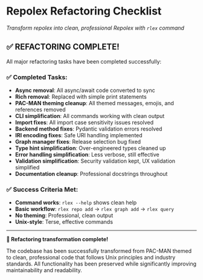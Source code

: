 # Repolex Refactoring Checklist

*Transform repolex into clean, professional Repolex with `rlex` command*

## ✅ REFACTORING COMPLETE!

All major refactoring tasks have been completed successfully:

### ✅ Completed Tasks:
- **Async removal**: All async/await code converted to sync
- **Rich removal**: Replaced with simple print statements
- **PAC-MAN theming cleanup**: All themed messages, emojis, and references removed
- **CLI simplification**: All commands working with clean output
- **Import fixes**: All import case sensitivity issues resolved
- **Backend method fixes**: Pydantic validation errors resolved
- **IRI encoding fixes**: Safe URI handling implemented
- **Graph manager fixes**: Release selection bug fixed
- **Type hint simplification**: Over-engineered types cleaned up
- **Error handling simplification**: Less verbose, still effective
- **Validation simplification**: Security validation kept, UX validation simplified
- **Documentation cleanup**: Professional docstrings throughout

### ✅ Success Criteria Met:
- **Command works**: `rlex --help` shows clean help
- **Basic workflow**: `rlex repo add` → `rlex graph add` → `rlex query` 
- **No theming**: Professional, clean output
- **Unix-style**: Terse, effective commands

---

**🎉 Refactoring transformation complete!** 

The codebase has been successfully transformed from PAC-MAN themed to clean, professional code that follows Unix principles and industry standards. All functionality has been preserved while significantly improving maintainability and readability.